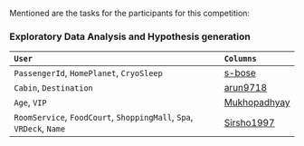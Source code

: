 Mentioned are the tasks for the participants for this competition:

### Exploratory Data Analysis and Hypothesis generation
|`User`|`Columns`|
|:-----|:--------|
|`PassengerId`, `HomePlanet`, `CryoSleep`|[s-bose](https://github.com/s-bose)|
|`Cabin`, `Destination`|[arun9718](https://github.com/arun9718)|
|`Age`, `VIP`|[Mukhopadhyay](https://github.com/Mukhopadhyay)|
|`RoomService`, `FoodCourt`, `ShoppingMall`, `Spa`, `VRDeck`, `Name`|[Sirsho1997](https://github.com/Sirsho1997)|